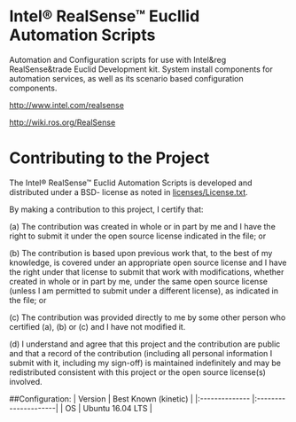 # Intel&reg; RealSense&trade; Eucllid Automation Scripts
Automation and Configuration scripts for use with Intel&reg RealSense&trade Euclid Development kit.
System install components for automation services, as well as its scenario based configuration components.

http://www.intel.com/realsense

http://wiki.ros.org/RealSense

# Contributing to the Project

The Intel&reg; RealSense&trade; Euclid Automation Scripts is developed and distributed under
a BSD- license as noted in [licenses/License.txt](licenses/License.txt).

By making a contribution to this project, I certify that:

(a) The contribution was created in whole or in part by me and I
have the right to submit it under the open source license
indicated in the file; or

(b) The contribution is based upon previous work that, to the best
of my knowledge, is covered under an appropriate open source
license and I have the right under that license to submit that
work with modifications, whether created in whole or in part
by me, under the same open source license (unless I am
permitted to submit under a different license), as indicated
in the file; or

(c) The contribution was provided directly to me by some other
person who certified (a), (b) or (c) and I have not modified
it.

(d) I understand and agree that this project and the contribution
are public and that a record of the contribution (including all
personal information I submit with it, including my sign-off) is
maintained indefinitely and may be redistributed consistent with
this project or the open source license(s) involved.

##Configuration:
| Version        | Best Known (kinetic) |
|:-------------- |:---------------------|
| OS             | Ubuntu 16.04 LTS     |

